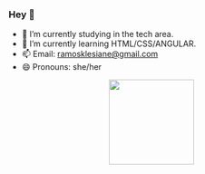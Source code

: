 ### Hey 👋


- 🔭 I’m currently studying in the tech area.
- 🌱 I’m currently learning HTML/CSS/ANGULAR.
- 📫 Email: ramosklesiane@gmail.com
- 😄 Pronouns: she/her

<div align="center">
  <a href="https://github.com/klesiane">
  <img height="150em" src="https://github-readme-stats.vercel.app/api?username=klesiane&show_icons=true&theme=tokyonight&include_all_commits=true&count_private=true"/>
</div>

